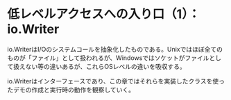# 低レベルアクセスへの入り口（1）：io.Writer
io.WriterはI/Oのシステムコールを抽象化したものである。Unixではほぼ全てのものが「ファイル」として扱われるが、Windowsではソケットがファイルとして扱えない等の違いあるが、これらOSレベルの違いを吸収する。

io.Writerはインターフェースであり、この章ではそれらを実装したクラスを使ったデモの作成と実行時の動作を観察していく。